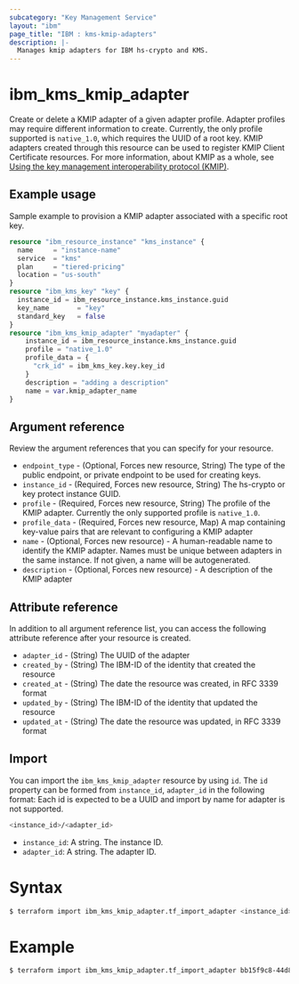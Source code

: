 ```yaml
---
subcategory: "Key Management Service"
layout: "ibm"
page_title: "IBM : kms-kmip-adapters"
description: |-
  Manages kmip adapters for IBM hs-crypto and KMS.
---
```


# ibm_kms_kmip_adapter
Create or delete a KMIP adapter of a given adapter profile. Adapter profiles may require different information to create. Currently, the only profile supported is `native_1.0`, which requires the UUID of a root key. KMIP adapters created through this resource can be used to register KMIP Client Certificate resources. 
For more information, about KMIP as a whole, see [Using the key management interoperability protocol (KMIP)](https://cloud.ibm.com/docs/key-protect?topic=key-protect-kmip&interface=ui).


## Example usage 
Sample example to provision a KMIP adapter associated with a specific root key.

```terraform
resource "ibm_resource_instance" "kms_instance" {
  name     = "instance-name"
  service  = "kms"
  plan     = "tiered-pricing"
  location = "us-south"
}
resource "ibm_kms_key" "key" {
  instance_id = ibm_resource_instance.kms_instance.guid
  key_name       = "key"
  standard_key   = false
}
resource "ibm_kms_kmip_adapter" "myadapter" {
    instance_id = ibm_resource_instance.kms_instance.guid
    profile = "native_1.0"
    profile_data = {
      "crk_id" = ibm_kms_key.key.key_id
    }
    description = "adding a description"
    name = var.kmip_adapter_name
}

```


## Argument reference
Review the argument references that you can specify for your resource. 

- `endpoint_type` - (Optional, Forces new resource, String) The type of the public endpoint, or private endpoint to be used for creating keys.
- `instance_id` - (Required, Forces new resource, String) The hs-crypto or key protect instance GUID.
- `profile` - (Required, Forces new resource, String) The profile of the KMIP adapter. Currently the only supported profile is `native_1.0`.
- `profile_data` - (Required, Forces new resource, Map) A map containing key-value pairs that are relevant to configuring a KMIP adapter
- `name` - (Optional, Forces new resource) - A human-readable name to identify the KMIP adapter. Names must be unique between adapters in the same instance. If not given, a name will be autogenerated.
- `description` - (Optional, Forces new resource) - A description of the KMIP adapter

## Attribute reference
In addition to all argument reference list, you can access the following attribute reference after your resource is created.

- `adapter_id` - (String) The UUID of the adapter
- `created_by` - (String) The IBM-ID of the identity that created the resource
- `created_at` - (String) The date the resource was created, in RFC 3339 format
- `updated_by` - (String) The IBM-ID of the identity that updated the resource
- `updated_at` - (String) The date the resource was updated, in RFC 3339 format

## Import

You can import the `ibm_kms_kmip_adapter` resource by using `id`.
The `id` property can be formed from `instance_id`, `adapter_id` in the following format:
Each id is expected to be a UUID and import by name for adapter is not supported.

```bash
<instance_id>/<adapter_id>
```
* `instance_id`: A string. The instance ID.
* `adapter_id`: A string. The adapter ID.

# Syntax
```bash
$ terraform import ibm_kms_kmip_adapter.tf_import_adapter <instance_id>/<adapter_id>
```

# Example
```bash
$ terraform import ibm_kms_kmip_adapter.tf_import_adapter bb15f9c8-44d8-4ca6-a8b6-0bb091c811a0/45e03e0e-ff20-42b1-a759-52770d8e3dc1
```
